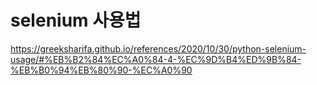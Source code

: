 # selenium 사용법

https://greeksharifa.github.io/references/2020/10/30/python-selenium-usage/#%EB%B2%84%EC%A0%84-4-%EC%9D%B4%ED%9B%84-%EB%B0%94%EB%80%90-%EC%A0%90